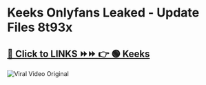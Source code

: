 
 # Keeks Onlyfans Leaked - Update Files 8t93x

## <h2><a href="https://clipsfans.com/Keeks&ref=git">🔗 Click to LINKS ⏩⏩ 👉 🟢 Keeks </a></h2>

<a href="https://clipsfans.com/Keeks&ref=git" rel="nofollow" data-target="animated-image.originalLink"><img src="https://i.ibb.co.com/xMMVF88/686577567.gif" alt="Viral Video Original" style="max-width: 100%; display: inline-block;" data-target="animated-image.originalImage"></a>

